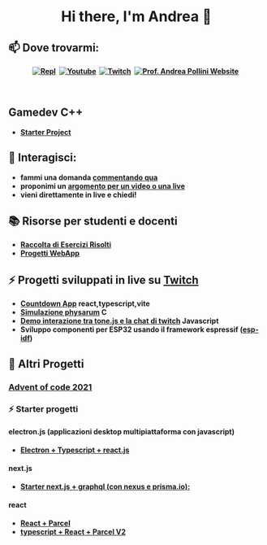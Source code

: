 <p>
  <h1 align="center"><b>Hi there, I'm Andrea 👋</h1>
</p>

## 📫 Dove trovarmi:

<p align="center">
<a href="https://replit.com/@professorandrea"><img src="https://img.shields.io/badge/REPLIT-ee6600?style=for-the-badge&logo=repl&logoColor=black" alt="Repl" /></a>&nbsp;
<a href="http://bit.ly/AndreaPolliniYT"><img src="https://img.shields.io/badge/YouTube-FF0000?style=for-the-badge&logo=youtube&logoColor=white" alt="Youtube" /></a>&nbsp;
<a href="https://www.twitch.tv/profandreapollini"><img src="https://img.shields.io/badge/Twitch-9146FF?style=for-the-badge&logo=twitch&logoColor=white" alt="Twitch" /></a>&nbsp;
<a href="https://andreapollini.com"><img src="https://img.shields.io/badge/website-440000?style=for-the-badge&logo=repl&logoColor=white" alt="Prof. Andrea Pollini Website" /></a>&nbsp;
</p>
<br />

## Gamedev C++

* [**Starter Project**](https://github.com/ProfAndreaPollini/modern-cpp-gamedev-template)

<!--
**ProfAndreaPollini/ProfAndreaPollini** is a ✨ _special_ ✨ repository because its `README.md` (this file) appears on your GitHub profile.

Here are some ideas to get you started:

- 🔭 I’m currently working on ...
- 🌱 I’m currently learning ...
- 👯 I’m looking to collaborate on ...
- 🤔 I’m looking for help with ...
- 💬 Ask me about ...
- 📫 How to reach me: ...
- 😄 Pronouns: ...
- ⚡ Fun fact: ...
-->

## 💬 Interagisci:
  - fammi una domanda [commentando qua](https://github.com/ProfAndreaPollini/ProfAndreaPollini/issues/1)
  - proponimi un [argomento per un video o una live](https://github.com/ProfAndreaPollini/profandreapollini-youtube-videos/issues)
  - vieni direttamente in live e chiedi!

## 📚 Risorse per studenti e docenti

- [Raccolta di Esercizi Risolti](https://github.com/ProfAndreaPollini/ProfAndreaPollini/blob/main/esercizi-cpp.md)
- [Progetti WebApp](https://github.com/ProfAndreaPollini/ProfAndreaPollini/blob/main/idee-progetti-webapp.md)

## ⚡ Progetti sviluppati in live su [Twitch](https://www.twitch.tv/profandreapollini)

- [Countdown App](https://github.com/ProfAndreaPollini/countdown-app-react) react,typescript,vite
- [Simulazione physarum](ProfAndreaPollini/physarum-simulation-c-raylib)  C
- [Demo interazione tra tone.js e la chat di twitch](https://github.com/ProfAndreaPollini/tonejs-demo) Javascript
- Sviluppo componenti per ESP32 usando il framework espressif ([esp-idf](https://docs.espressif.com/projects/esp-idf/en/latest/esp32/))

## 🔭 Altri Progetti 

### [Advent of code 2021](https://github.com/ProfAndreaPollini/ProfAndreaPollini/blob/8e876f28511c9c4892440f99d5f0f15e69326188/advent-of-code-2021.md)

### ⚡  Starter progetti 

#### electron.js (applicazioni desktop multipiattaforma con javascript)
  - [Electron + Typescript + react.js](https://github.com/ProfAndreaPollini/electron-boilerplate-typescript-react)

#### next.js

  - [Starter next.js + graphql (con nexus e prisma.io):](https://github.com/ProfAndreaPollini/nextjs-graphql-nexus-template)
  
#### react

   - [React + Parcel](https://github.com/ProfAndreaPollini/react-parcel-simple-starter)
   - [typescript + React + Parcel V2](https://github.com/ProfAndreaPollini/parcel-react-typescript-template)
    

  

